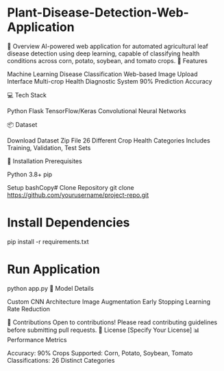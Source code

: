 # Plant-Disease-Detection-Web-Application

📝 Overview
AI-powered web application for automated agricultural leaf disease detection using deep learning, capable of classifying health conditions across corn, potato, soybean, and tomato crops.
🔬 Features

Machine Learning Disease Classification
Web-based Image Upload Interface
Multi-crop Health Diagnostic System
90% Prediction Accuracy

💻 Tech Stack

Python
Flask
TensorFlow/Keras
Convolutional Neural Networks

📦 Dataset

Download Dataset Zip File
26 Different Crop Health Categories
Includes Training, Validation, Test Sets

🚀 Installation
Prerequisites

Python 3.8+
pip

Setup
bashCopy# Clone Repository
git clone https://github.com/yourusername/project-repo.git

# Install Dependencies
pip install -r requirements.txt

# Run Application
python app.py
🤖 Model Details

Custom CNN Architecture
Image Augmentation
Early Stopping
Learning Rate Reduction

🤝 Contributions
Open to contributions! Please read contributing guidelines before submitting pull requests.
📄 License
[Specify Your License]
📊 Performance Metrics

Accuracy: 90%
Crops Supported: Corn, Potato, Soybean, Tomato
Classifications: 26 Distinct Categories
